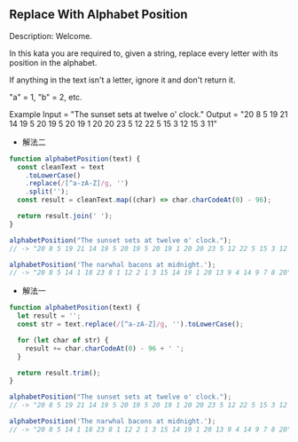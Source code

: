 ## Replace With Alphabet Position

Description:
Welcome.

In this kata you are required to, given a string, replace every letter with its position in the alphabet.

If anything in the text isn't a letter, ignore it and don't return it.

"a" = 1, "b" = 2, etc.

Example
Input = "The sunset sets at twelve o' clock."
Output = "20 8 5 19 21 14 19 5 20 19 5 20 19 1 20 20 23 5 12 22 5 15 3 12 15 3 11"

- 解法二

```js
function alphabetPosition(text) {
  const cleanText = text
    .toLowerCase()
    .replace(/[^a-zA-Z]/g, '')
    .split('');
  const result = cleanText.map((char) => char.charCodeAt(0) - 96);

  return result.join(' ');
}

alphabetPosition("The sunset sets at twelve o' clock.");
// -> "20 8 5 19 21 14 19 5 20 19 5 20 19 1 20 20 23 5 12 22 5 15 3 12 15 3 11"

alphabetPosition('The narwhal bacons at midnight.');
// -> "20 8 5 14 1 18 23 8 1 12 2 1 3 15 14 19 1 20 13 9 4 14 9 7 8 20"
```

- 解法一

```js
function alphabetPosition(text) {
  let result = '';
  const str = text.replace(/[^a-zA-Z]/g, '').toLowerCase();

  for (let char of str) {
    result += char.charCodeAt(0) - 96 + ' ';
  }

  return result.trim();
}

alphabetPosition("The sunset sets at twelve o' clock.");
// -> "20 8 5 19 21 14 19 5 20 19 5 20 19 1 20 20 23 5 12 22 5 15 3 12 15 3 11"

alphabetPosition('The narwhal bacons at midnight.');
// -> "20 8 5 14 1 18 23 8 1 12 2 1 3 15 14 19 1 20 13 9 4 14 9 7 8 20"
```
